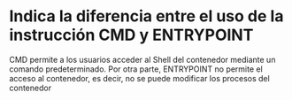 # Indica la diferencia entre el uso de la instrucción CMD y ENTRYPOINT

CMD permite a los usuarios acceder al  Shell del contenedor mediante un comando predeterminado. Por otra parte, ENTRYPOINT no permite el acceso al contenedor, es decir, no se puede modificar los procesos del contenedor

